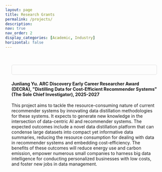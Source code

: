 ```yaml
---
layout: page
title: Research Grants
permalink: /projects/
description: 
nav: true
nav_order: 2
display_categories: [Academic, Industry]
horizontal: false
---
```


<div class="grants-list">
    <p class="grant-item">
        <h4>Junliang Yu. ARC Discovery Early Career Researcher Award (DECRA), "Distilling Data for Cost-Efficient Recommender Systems" (The Sole Chief Investigator), 2025-2027</h4>
        <p>This project aims to tackle the resource-consuming nature of current recommender systems by innovating data distillation methodologies for these systems. It expects to generate new knowledge in the intersection of data-centric AI and recommender systems. The expected outcomes include a novel data distillation platform that can condense large datasets into compact yet informative data summaries, reducing the resource consumption for dealing with data in recommender systems and embedding cost-efficiency. The benefits of these outcomes will reduce energy use and carbon emission, empower numerous small companies to harness big data intelligence for conducting personalized businesses with low costs, and foster new jobs in data management.</p>
</div>


<style>
    .grants-list {
        padding: 20px;
    }

    .grant-item {
        margin-bottom: 20px;
        padding: 15px;
        border: 1px solid #ddd;
        border-radius: 5px;
    }

    .grant-item h4 {
        margin-bottom: 10px;
        color: black; /* Highlight the title with a blue color */
    }

    .grant-item p {
        margin: 0;
        font-size: 14px;
        color: #555;
        transition: background-color 0.3s ease; /* Smooth transition for background color */
    }

    .grant-item p:hover {
        background-color: #e6ccff; /* Light purple background on hover */
    }
</style>
